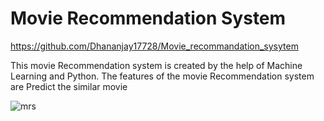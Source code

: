 # Movie Recommendation System

https://github.com/Dhananjay17728/Movie_recommandation_sysytem

This movie Recommendation system is created by the help of Machine Learning 
and Python. The features of the movie Recommendation system are Predict the 
similar movie 

![mrs](https://github.com/Dhananjay17728/Movie_recommandation_sysytem/assets/72619245/0c1f2dc7-2735-470b-925e-54cb0b54460e)
